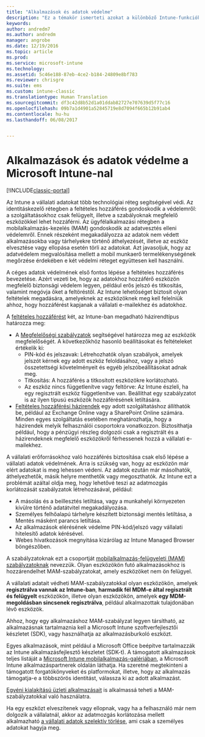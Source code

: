 ```yaml
---
title: "Alkalmazások és adatok védelme"
description: "Ez a témakör ismerteti azokat a különböző Intune-funkciókat és képességeket, amelyek a rendelkezésére állnak a vállalati alkalmazások és adatok védelme érdekében."
keywords: 
author: andredm7
ms.author: andredm
manager: angrobe
ms.date: 12/19/2016
ms.topic: article
ms.prod: 
ms.service: microsoft-intune
ms.technology: 
ms.assetid: 5c46e188-87eb-4ce2-b184-24809e8bf783
ms.reviewer: chrisgre
ms.suite: ems
ms.custom: intune-classic
ms.translationtype: Human Translation
ms.sourcegitcommit: df3c42d8b52d1a01ddab82727e707639d5f77c16
ms.openlocfilehash: 09b7a1d4901a52845719e8d7094f665b12b91ab4
ms.contentlocale: hu-hu
ms.lasthandoff: 06/08/2017


---
```


# <a name="protect-apps-and-data-with-microsoft-intune"></a>Alkalmazások és adatok védelme a Microsoft Intune-nal

[!INCLUDE[classic-portal](../includes/classic-portal.md)]

Az Intune a vállalati adatokat több technológiai réteg segítségével védi. Az identitáskezelő rétegben a feltételes hozzáférés gondoskodik a védelemről: a szolgáltatásokhoz csak felügyelt, illetve a szabályoknak megfelelő eszközökkel lehet hozzáférni. Az ügyfélalkalmazási rétegben a mobilalkalmazás-kezelés (MAM) gondoskodik az adatvesztés elleni védelemről. Ennek részeként megakadályozza az adatok nem védett alkalmazásokba vagy tárhelyekre történő áthelyezését, illetve az eszköz elvesztése vagy ellopása esetén törli az adatokat. Azt javasoljuk, hogy az adatvédelem megvalósítása mellett a mobil munkaerő termelékenységének megőrzése érdekében e két védelmi réteget együttesen kell használni.

A céges adatok védelmének első fontos lépése a feltételes hozzáférés bevezetése. Azért vezeti be, hogy az adatokhoz hozzáférő eszközön megfelelő biztonsági védelem legyen, például erős jelszó és titkosítás, valamint megóvja őket a feltöréstől. Az Intune lehetőséget biztosít olyan feltételek megadására, amelyeknek az eszközöknek meg kell felelniük ahhoz, hogy hozzáférést kapjanak a vállalati e-mailekhez és adatokhoz.

A [feltételes hozzáférést](restrict-access-to-email-and-o365-services-with-microsoft-intune.md) két, az Intune-ban megadható házirendtípus határozza meg:
- A [Megfelelőségi szabályzatok](introduction-to-device-compliance-policies-in-microsoft-intune.md) segítségével határozza meg az eszközök megfelelőségét. A következőkhöz hasonló beállításokat és feltételeket értékelik ki:
  - PIN-kód és jelszavak: Létrehozhatók olyan szabályok, amelyek jelszót kérnek egy adott eszköz feloldásához, vagy a jelszó összetettségi követelményeit és egyéb jelszóbeállításokat adnak meg.
  - Titkosítás: A hozzáférés a titkosított eszközökre korlátozható.
  - Az eszköz nincs függetlenítve vagy feltörve: Az Intune észleli, ha egy regisztrált eszköz függetlenítve van. Beállíthat egy szabályzatot is az ilyen típusú eszközök hozzáférésének letiltására.
- [Feltételes hozzáférési házirendek](restrict-access-to-email-and-o365-services-with-microsoft-intune.md) egy adott szolgáltatáshoz állíthatók be, például az Exchange Online vagy a SharePoint Online számára. Minden egyes szolgáltatás esetében meghatározhatja, hogy a házirendek melyik felhasználói csoportokra vonatkozzon. Biztosíthatja például, hogy a pénzügyi részleg dolgozói csak a regisztrált és a házirendeknek megfelelő eszközökről férhessenek hozzá a vállalati e-mailekhez.

A vállalati erőforrásokhoz való hozzáférés biztosítása csak első lépése a vállalati adatok védelmének. Arra is szükség van, hogy az eszközön már elért adatokat is meg lehessen védeni. Az adatok ezután már másolhatók, áthelyezhetők, másik helyre menthetők vagy megoszthatók. Az Intune ezt a problémát azáltal oldja meg, hogy lehetővé teszi az adatmozgás korlátozását szabályzatok létrehozásával, például:
- A másolás és a beillesztés letiltása, vagy a munkahelyi környezeten kívülre történő adatátvitel megakadályozása.
- Személyes felhőalapú tárhelyre készített biztonsági mentés letiltása, a Mentés másként parancs letiltása.
- Az alkalmazások elérésének védelme PIN-kód/jelszó vagy vállalati hitelesítő adatok kérésével.
- Webes hivatkozások megnyitása kizárólag az Intune Managed Browser böngészőben.

A szabályzatoknak ezt a csoportját [mobilalkalmazás-felügyeleti (MAM) szabályzatoknak](protect-app-data-using-mobile-app-management-policies-with-microsoft-intune.md) nevezzük. Olyan eszközökön futó alkalmazásokhoz is hozzárendelhet MAM-szabályzatokat, amely eszközöket nem ön felügyel.  

A vállalati adatait védheti MAM-szabályzatokkal olyan eszközökön, amelyek **regisztrálva vannak az Intune-ban**, **harmadik fél MDM-e által regisztrált és felügyelt** eszközökön, illetve olyan eszközökön, amelyek **egy MDM-megoldásban sincsenek regisztrálva**, például alkalmazottak tulajdonában lévő eszközök.

Ahhoz, hogy egy alkalmazáshoz MAM-szabályzat legyen társítható, az alkalmazásnak tartalmaznia kell a Microsoft Intune szoftverfejlesztői készletet (SDK), vagy használhatja az alkalmazásburkoló eszközt.

Egyes alkalmazások, mint például a Microsoft Office beépítve tartalmazzák az Intune alkalmazásfejlesztő készletet (SDK-t). A támogatott alkalmazások teljes listáját a [Microsoft Intune mobilalkalmazás-galériában](https://www.microsoft.com/cloud-platform/microsoft-intune-apps), a Microsoft Intune alkalmazáspartnerek oldalán láthatja. Ha szeretné megtekinteni a támogatott forgatókönyveket és platformokat, illetve, hogy az alkalmazás támogatja-e a többszörös identitást, válassza ki az adott alkalmazást.

[Egyéni kialakítású üzleti alkalmazásait](/intune/apps-prepare-mobile-application-management) is alkalmassá teheti a MAM-szabályzatokkal való használatra.

Ha egy eszközt elveszítenek vagy ellopnak, vagy ha a felhasználó már nem dolgozik a vállalatnál, akkor az adatmozgás korlátozása mellett alkalmazható [a vállalati adatok szelektív törlése](wipe-managed-company-app-data-with-microsoft-intune.md), ami csak a személyes adatokat hagyja meg.

